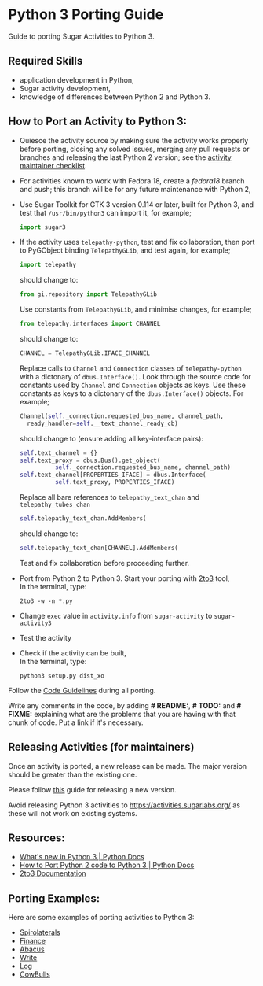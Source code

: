 # Python 3 Porting Guide

Guide to porting Sugar Activities to Python 3.

## Required Skills

* application development in Python,
* Sugar activity development,
* knowledge of differences between Python 2 and Python 3.

## How to Port an Activity to Python 3:

* Quiesce the activity source by making sure the activity works properly before porting, closing any solved issues, merging any pull requests or branches and releasing the last Python 2 version; see the [activity maintainer checklist](contributing.md#checklist---maintainer).

* For activities known to work with Fedora 18, create a _fedora18_ branch and push; this branch will be for any future maintenance with Python 2,

* Use Sugar Toolkit for GTK 3 version 0.114 or later, built for Python 3, and test that `/usr/bin/python3` can import it, for example;
  ```python
  import sugar3
  ```

* If the activity uses `telepathy-python`, test and fix collaboration, then port to PyGObject binding `TelepathyGLib`, and test again, for example;
  ```python
  import telepathy
  ```
  should change to:
  ```python
  from gi.repository import TelepathyGLib
  ```
  Use constants from `TelepathyGLib`, and minimise changes, for example;
  ```python
  from telepathy.interfaces import CHANNEL
  ```
  should change to:
  ```python
  CHANNEL = TelepathyGLib.IFACE_CHANNEL
  ```
  Replace calls to `Channel` and `Connection` classes of
  `telepathy-python` with a dictonary of `dbus.Interface()`.  Look
  through the source code for constants used by `Channel` and `Connection`
  objects as keys.  Use these constants as keys to a dictonary of the
  `dbus.Interface()` objects.  For example;
  ```python
  Channel(self._connection.requested_bus_name, channel_path,
    ready_handler=self.__text_channel_ready_cb)
  ```
  should change to (ensure adding all key-interface pairs):
  ```python
  self.text_channel = {}
  self.text_proxy = dbus.Bus().get_object(
            self._connection.requested_bus_name, channel_path)
  self.text_channel[PROPERTIES_IFACE] = dbus.Interface(
            self.text_proxy, PROPERTIES_IFACE)
  ```
  Replace all bare references to `telepathy_text_chan` and
  `telepathy_tubes_chan`
  ```python
  self.telepathy_text_chan.AddMembers(
  ```
  should change to:
  ```python
  self.telepathy_text_chan[CHANNEL].AddMembers(
  ```
  Test and fix collaboration before proceeding further.

* Port from Python 2 to Python 3.
  Start your porting with [2to3](https://docs.python.org/3.0/library/2to3.html) tool,<br>
  In the terminal, type:
  ```shell
  2to3 -w -n *.py
  ```
* Change `exec` value in `activity.info` from `sugar-activity` to `sugar-activity3`
* Test the activity
* Check if the activity can be built,<br>
  In the terminal, type:
  ```shell
  python3 setup.py dist_xo
  ```

Follow the [Code Guidelines](https://github.com/sugarlabs/sugar-docs/blob/master/src/contributing.md) during all porting.

Write any comments in the code, by adding **\# README:**, **\# TODO:** and **\# FIXME:** explaining what are the problems that you are having with that chunk of code. Put a link if it's necessary.

## Releasing Activities (for maintainers)

Once an activity is ported, a new release can be made. The major version
should be greater than the existing one.

Please follow
[this](contributing.md#checklist---maintainer)
guide for releasing a new version.

Avoid releasing Python 3 activities to https://activities.sugarlabs.org/ as these will not work on existing systems.

## Resources:
 - [What's new in Python 3 | Python Docs](https://docs.python.org/3.0/whatsnew/3.0.html)
 - [How to Port Python 2 code to Python 3 | Python Docs](https://docs.python.org/3/howto/pyporting.html)
 - [2to3 Documentation](https://docs.python.org/3.0/library/2to3.html)

## Porting Examples:
Here are some examples of porting activities to Python 3:
 - [Spirolaterals](https://github.com/sugarlabs/spirolaterals/pull/12/commits/d5e95a86e987e54e1dd41255c00079f21963ab92)
 - [Finance](https://github.com/sugarlabs/finance-activity/pull/16/commits/e36bdf4f5f6873e3c2f645aa218784bca90a463f)
 - [Abacus](https://github.com/sugarlabs/activity-abacus/pull/15/commits/60b264147ff401f0976cce3c24326c4f63f3621b)
 - [Write](https://github.com/sugarlabs/write-activity/pull/24/commits/4fc05b3b78a40d5631d1a7b7bda04b1d82920dd8)
 - [Log](https://github.com/sugarlabs/log-activity/pull/9/commits/c39db017968fea18ec4bf6c24c4e359ab95b49fa)
 - [CowBulls](https://github.com/sugarlabs/CowBulls-activity/commit/02a2727f8a11784dad9b711b0684ff2f2b261363)
